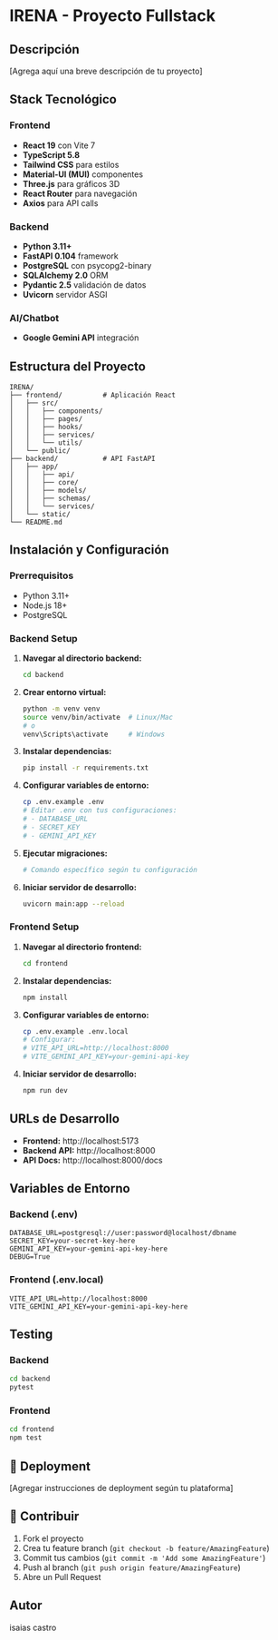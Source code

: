 # IRENA - Proyecto Fullstack

##  Descripción
[Agrega aquí una breve descripción de tu proyecto]

##  Stack Tecnológico

### Frontend
- **React 19** con Vite 7
- **TypeScript 5.8**
- **Tailwind CSS** para estilos
- **Material-UI (MUI)** componentes
- **Three.js** para gráficos 3D
- **React Router** para navegación
- **Axios** para API calls

### Backend
- **Python 3.11+**
- **FastAPI 0.104** framework
- **PostgreSQL** con psycopg2-binary
- **SQLAlchemy 2.0** ORM
- **Pydantic 2.5** validación de datos
- **Uvicorn** servidor ASGI

### AI/Chatbot
- **Google Gemini API** integración

##  Estructura del Proyecto

```
IRENA/
├── frontend/          # Aplicación React
│   ├── src/
│   │   ├── components/
│   │   ├── pages/
│   │   ├── hooks/
│   │   ├── services/
│   │   └── utils/
│   └── public/
├── backend/           # API FastAPI
│   ├── app/
│   │   ├── api/
│   │   ├── core/
│   │   ├── models/
│   │   ├── schemas/
│   │   └── services/
│   └── static/
└── README.md
```

## Instalación y Configuración

### Prerrequisitos
- Python 3.11+
- Node.js 18+
- PostgreSQL

### Backend Setup

1. **Navegar al directorio backend:**
   ```bash
   cd backend
   ```

2. **Crear entorno virtual:**
   ```bash
   python -m venv venv
   source venv/bin/activate  # Linux/Mac
   # o
   venv\Scripts\activate     # Windows
   ```

3. **Instalar dependencias:**
   ```bash
   pip install -r requirements.txt
   ```

4. **Configurar variables de entorno:**
   ```bash
   cp .env.example .env
   # Editar .env con tus configuraciones:
   # - DATABASE_URL
   # - SECRET_KEY
   # - GEMINI_API_KEY
   ```

5. **Ejecutar migraciones:**
   ```bash
   # Comando específico según tu configuración
   ```

6. **Iniciar servidor de desarrollo:**
   ```bash
   uvicorn main:app --reload
   ```

### Frontend Setup

1. **Navegar al directorio frontend:**
   ```bash
   cd frontend
   ```

2. **Instalar dependencias:**
   ```bash
   npm install
   ```

3. **Configurar variables de entorno:**
   ```bash
   cp .env.example .env.local
   # Configurar:
   # VITE_API_URL=http://localhost:8000
   # VITE_GEMINI_API_KEY=your-gemini-api-key
   ```

4. **Iniciar servidor de desarrollo:**
   ```bash
   npm run dev
   ```

## URLs de Desarrollo

- **Frontend:** http://localhost:5173
- **Backend API:** http://localhost:8000
- **API Docs:** http://localhost:8000/docs

##  Variables de Entorno

### Backend (.env)
```env
DATABASE_URL=postgresql://user:password@localhost/dbname
SECRET_KEY=your-secret-key-here
GEMINI_API_KEY=your-gemini-api-key-here
DEBUG=True
```

### Frontend (.env.local)
```env
VITE_API_URL=http://localhost:8000
VITE_GEMINI_API_KEY=your-gemini-api-key-here
```

## Testing

### Backend
```bash
cd backend
pytest
```

### Frontend
```bash
cd frontend
npm test
```

## 🚀 Deployment

[Agregar instrucciones de deployment según tu plataforma]

## 🤝 Contribuir

1. Fork el proyecto
2. Crea tu feature branch (`git checkout -b feature/AmazingFeature`)
3. Commit tus cambios (`git commit -m 'Add some AmazingFeature'`)
4. Push al branch (`git push origin feature/AmazingFeature`)
5. Abre un Pull Request



##  Autor

isaias castro